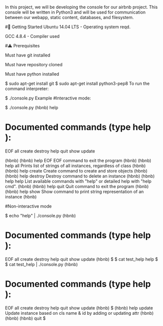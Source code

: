 In this project, we will be developing the console for our airbnb project. This console will be written in Python3 and will be used for communication between our webapp, static content, databases, and filesystem.

#🏃 Getting Started
Ubuntu 14.04 LTS - Operating system reqd.

GCC 4.8.4 - Compiler used

#⚠️ Prerequisites

Must have git installed

Must have repository cloned

Must have python installed

$ sudo apt-get install git
$ sudo apt-get install python3-pep8
To run the command interpreter:

$ ./console.py
Example
#Interactive mode:

$ ./console.py
(hbnb) help

Documented commands (type help <topic>):
========================================
EOF  all  create  destroy  help  quit  show  update

(hbnb)
(hbnb) help EOF
EOF command to exit the program
(hbnb)
(hbnb) help all
Prints list of strings of all instances, regardless of class
(hbnb)
(hbnb) help create
Create command to create and store objects
(hbnb)
(hbnb) help destroy
Destroy command to delete an instance
(hbnb)
(hbnb) help help
List available commands with "help" or detailed help with "help cmd".
(hbnb)
(hbnb) help quit
Quit command to exit the program
(hbnb)
(hbnb) help show
Show command to print string representation of an instance
(hbnb)


#Non-interactive mode

$ echo "help" | ./console.py
(hbnb)


Documented commands (type help <topic>):
========================================
EOF  all  create  destroy  help  quit  show  update
(hbnb) 
$
$ cat test_help
help
$
$ cat test_help | ./console.py
(hbnb)

Documented commands (type help <topic>):
========================================
EOF  all  create  destroy  help  quit  show  update
(hbnb) 
$
(hbnb) help update
Update instance based on cls name & id by adding or updating attr
(hbnb) 
(hbnb)
(hbnb) quit
$
